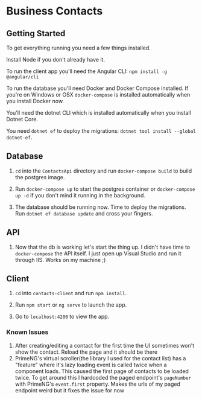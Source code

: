 # Business Contacts

## Getting Started

To get everything running you need a few things installed.

Install Node if you don't already have it.

To run the client app you'll need the Angular CLI: `npm install -g @angular/cli`

To run the database you'll need Docker and Docker Compose installed.  If you're on Windows or OSX `docker-compose` is installed automatically when you install Docker now.

You'll need the dotnet CLI which is installed automatically when you install Dotnet Core.

You need `dotnet ef` to deploy the migrations: `dotnet tool install --global dotnet-ef`.


## Database

1. `cd` into the `ContactsApi` directory and run `docker-compose build` to build the postgres image.

2. Run `docker-compose up` to start the postgres container or `docker-compose up -d` if you don't mind it running in the background.

3. The database should be running now. Time to deploy the migrations.  Run `dotnet ef database update` and cross your fingers.

## API
1. Now that the db is working let's start the thing up.  I didn't have time to `docker-compose` the API itself.  I just open up Visual Studio and run it through IIS.  Works on my machine ;)

## Client

1. `cd` into `contacts-client` and run `npm install`.

2. Run `npm start` or `ng serve` to launch the app.

3. Go to `localhost:4200` to view the app.

### Known Issues

1. After creating/editing a contact for the first time the UI sometimes won't show the contact. Reload the page and it should be there
2. PrimeNG's virtual scroller(the library I used for the contact list) has a "feature" where it's lazy loading event is called twice when a component loads.  This caused the first page of contacts to be loaded twice.  To get around this I hardcoded the paged endpoint's `pageNumber` with PrimeNG's `event.first` property.  Makes the urls of my paged endpoint weird but it fixes the issue for now